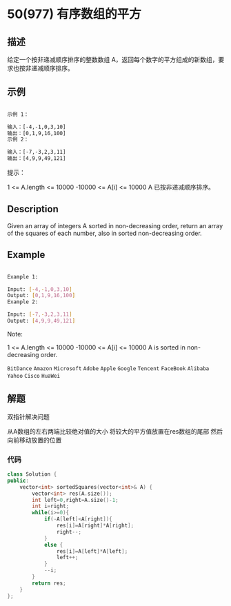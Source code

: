 # 50(977) 有序数组的平方

## 描述

给定一个按非递减顺序排序的整数数组 A，返回每个数字的平方组成的新数组，要求也按非递减顺序排序。

## 示例

```bash

示例 1：

输入：[-4,-1,0,3,10]
输出：[0,1,9,16,100]
示例 2：

输入：[-7,-3,2,3,11]
输出：[4,9,9,49,121]

``` 

提示：

1 <= A.length <= 10000
-10000 <= A[i] <= 10000
A 已按非递减顺序排序。

## Description

Given an array of integers A sorted in non-decreasing order, return an array of the squares of each number, also in sorted non-decreasing order.

## Example

```bash

Example 1:

Input: [-4,-1,0,3,10]
Output: [0,1,9,16,100]
Example 2:

Input: [-7,-3,2,3,11]
Output: [4,9,9,49,121]

```

Note:

1 <= A.length <= 10000
-10000 <= A[i] <= 10000
A is sorted in non-decreasing order.


`BitDance` `Amazon` `Microsoft` `Adobe` `Apple` `Google` `Tencent` `FaceBook` `Alibaba` `Yahoo` `Cisco` `HuaWei`

## 解题

双指针解决问题

从A数组的左右两端比较绝对值的大小 将较大的平方值放置在res数组的尾部 然后向前移动放置的位置

### 代码

```C++
class Solution {
public:
    vector<int> sortedSquares(vector<int>& A) {
        vector<int> res(A.size());
        int left=0,right=A.size()-1;
        int i=right;
        while(i>=0){
            if(-A[left]<A[right]){
                res[i]=A[right]*A[right];
                right--;
            }
            else {
                res[i]=A[left]*A[left];
                left++;
            }
            --i;
        }
        return res;
    }
};
```